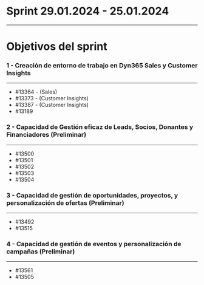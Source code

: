 # **Sprint 29.01.2024 - 25.01.2024**
****

# Objetivos del sprint

### 1 - Creación de entorno de trabajo en Dyn365 Sales y Customer Insights 
****
- #13364 - (Sales)
- #13373 - (Customer Insights)
- #13387 - (Customer Insights)
- #13189

### 2 - Capacidad de Gestión eficaz de Leads, Socios, Donantes y Financiadores (Preliminar)
****
- #13500
- #13501
- #13502
- #13503
- #13504

### 3 - Capacidad de gestión de oportunidades, proyectos, y personalización de ofertas (Preliminar)
****

- #13492
- #13515


### 4 - Capacidad de gestión de eventos y personalización de campañas (Preliminar)
****

- #13561
- #13505 

